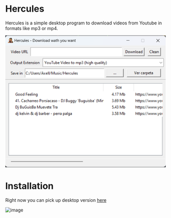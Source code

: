 # Hercules
Hercules is a simple desktop program to download videos from Youtube in formats like mp3 or mp4.

<img src="./assets/image.png">

# Installation

Right now you can pick up desktop version [here](https://github.com/axl72/Hercules/releases/tag/v1.0.0)

![image](https://github.com/user-attachments/assets/e70ff555-be2d-459e-8678-9c5d01b8c7b2)


